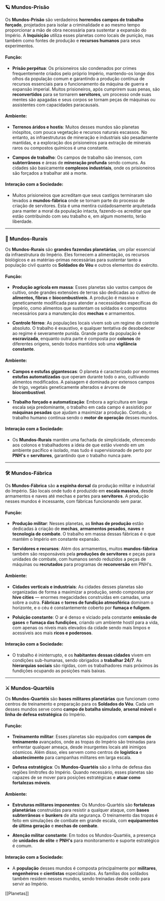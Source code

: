 ### **🪐 Mundos-Prisão**

Os **Mundos-Prisão** são verdadeiros **horrendos campos de trabalho forçado**, projetados para isolar a criminalidade e ao mesmo tempo proporcionar a mão de obra necessária para sustentar a expansão do Império. A **Inquisição** utiliza esses planetas como locais de punição, mas também como fontes de produção e **recursos humanos** para seus experimentos.

#### **Função**:

- **Prisão perpétua**: Os prisioneiros são condenados por crimes frequentemente criados pelo próprio Império, mantendo-os longe dos olhos da população comum e garantindo a produção contínua de recursos essenciais para o funcionamento da máquina de guerra e expansão imperial. Muitos prisioneiros, após cumprirem suas penas, são **reconvertidos** para se tornarem **servitores**, um processo onde suas mentes são apagadas e seus corpos se tornam peças de máquinas ou assistentes com capacidades paracausais.
    

#### **Ambiente**:

- **Terrenos áridos e hostis**: Muitos desses mundos são planetas inóspitos, com pouca vegetação e recursos naturais escassos. No entanto, as infraestruturas de mineração e industriais são pesadamente mantidas, e a exploração dos prisioneiros para extração de minerais raros ou compostos químicos é uma constante.
    
- **Campos de trabalho**: Os campos de trabalho são imensos, com **subterrâneos** e áreas de **mineração profunda** sendo comuns. As cidades são basicamente **complexos industriais**, onde os prisioneiros são forçados a trabalhar até a morte.
    

#### **Interação com a Sociedade**:

- Muitos prisioneiros que acreditam que seus castigos terminaram são levados a **mundos-fábrica** onde se tornam parte do processo de criação de servitores. Esta é uma mentira cuidadosamente arquitetada para manter a moral da população intacta, fazendo-os acreditar que estão contribuindo com seu trabalho e, em algum momento, terão liberdade.
    

---

### **🌾 Mundos-Rurais**

Os **Mundos-Rurais** são **grandes fazendas planetárias**, um pilar essencial da infraestrutura do Império. Eles fornecem a alimentação, os recursos biológicos e as matérias-primas necessárias para sustentar tanto a população civil quanto os **Soldados do Véu** e outros elementos do exército.

#### **Função**:

- **Produção agrícola em massa**: Esses planetas são vastos campos de cultivo, onde grandes extensões de terras são dedicadas ao cultivo de **alimentos, fibras** e **biocombustíveis**. A produção é massiva e geneticamente modificada para atender a necessidades específicas do Império, como alimentos que sustentam os soldados e compostos necessários para a manutenção dos **mechas** e armamentos.
    
- **Controle férreo**: As populações locais vivem sob um regime de controle absoluto. O trabalho é exaustivo, e qualquer tentativa de desobedecer ao regime é severamente punida. Grande parte da população é **escravizada**, enquanto outra parte é composta por **colonos** de diferentes origens, sendo todos mantidos sob uma **vigilância constante**.
    

#### **Ambiente**:

- **Campos e estufas gigantescas**: O planeta é caracterizado por enormes **estufas automatizadas** que operam durante todo o ano, cultivando alimentos modificados. A paisagem é dominada por extensos campos de trigo, vegetais geneticamente alterados e árvores de **biocombustível**.
    
- **Trabalho forçado e automatização**: Embora a agricultura em larga escala seja predominante, o trabalho em cada campo é assistido por **máquinas pesadas** que ajudam a maximizar a produção. Contudo, o trabalho humano continua sendo o **motor de operação** desses mundos.
    

#### **Interação com a Sociedade**:

- Os **Mundos-Rurais** mantêm uma fachada de simplicidade, oferecendo aos colonos e trabalhadores a ideia de que estão vivendo em um ambiente pacífico e isolado, mas tudo é supervisionado de perto por **PNH's** e **servitores**, garantindo que o trabalho nunca pare.
    

---

### **🛠️ Mundos-Fábrica**

Os **Mundos-Fábrica** são **a espinha dorsal** da produção militar e industrial do Império. São locais onde tudo é produzido em **escala massiva**, desde armamentos e naves até mechas e partes para **servitores**. A produção nesses mundos é incessante, com fábricas funcionando sem parar.

#### **Função**:

- **Produção militar**: Nesses planetas, as **linhas de produção** estão dedicadas à criação de **mechas**, **armamentos pesados**, **naves** e **tecnologia de combate**. O trabalho em massa dessas fábricas é o que mantém o Império em constante expansão.
    
- **Servidores e recursos**: Além dos armamentos, muitos **mundos-fábrica** também são responsáveis pela **produções de servitores** e peças para unidades de combate, com humanos sendo reduzidos a peças de máquinas ou **recrutados** para programas de **reconversão** em PNH's.
    

#### **Ambiente**:

- **Cidades verticais e industriais**: As cidades desses planetas são organizadas de forma a maximizar a produção, sendo compostas por **hive cities** — enormes megacidades construídas em camadas, uma sobre a outra. **Fábricas** e **torres de fundição atmosférica** dominam o horizonte, e o céu é constantemente coberto por **fumaça e fuligem**.
    
- **Poluição constante**: O ar é denso e viciado pela constante **emissão de gases** e **fumaça das fundições**, criando um ambiente hostil para a vida, com apenas os níveis mais elevados da cidade sendo mais limpos e acessíveis aos mais **ricos e poderosos**.
    

#### **Interação com a Sociedade**:

- O trabalho é ininterrupto, e os **habitantes dessas cidades** vivem em condições sub-humanas, sendo obrigados a **trabalhar 24/7**. As **hierarquias sociais** são rígidas, com os trabalhadores mais próximos às fundições ocupando as posições mais baixas.
    

---

### **⚔️ Mundos-Quartéis**

Os **Mundos-Quartéis** são **bases militares planetárias** que funcionam como centros de treinamento e preparação para os **Soldados do Véu**. Cada um desses mundos serve como **campo de batalha simulado**, **arsenal móvel** e **linha de defesa estratégica** do Império.

#### **Função**:

- **Treinamento militar**: Esses planetas são equipados com **campos de treinamento** avançados, onde as tropas do Império são treinadas para enfrentar qualquer ameaça, desde insurgentes locais até inimigos cósmicos. Além disso, eles servem como centros de **logística** e **abastecimento** para campanhas militares em larga escala.
    
- **Defesa estratégica**: Os **Mundos-Quartéis** são a linha de defesa das regiões limítrofes do Império. Quando necessário, esses planetas são capazes de se mover para posições estratégicas e **atuar como fortalezas móveis**.
    

#### **Ambiente**:

- **Estruturas militares imponentes**: Os Mundos-Quartéis são **fortalezas planetárias** construídas para resistir a qualquer ataque, com **bases subterrâneas** e **bunkers** de alta segurança. O treinamento das tropas é feito em simulações de combate em grande escala, com **equipamentos de última geração** e **mechas de combate**.
    
- **Atenção militar constante**: Em todos os Mundos-Quartéis, a presença de **unidades de elite** e **PNH's** para monitoramento e suporte estratégico é comum.
    

#### **Interação com a Sociedade**:

- A **população** desses mundos é composta principalmente por **militares**, **engenheiros** e **cientistas** especializados. As famílias dos soldados também residem nesses mundos, sendo treinadas desde cedo para servir ao Império.


[[Planetas]]
